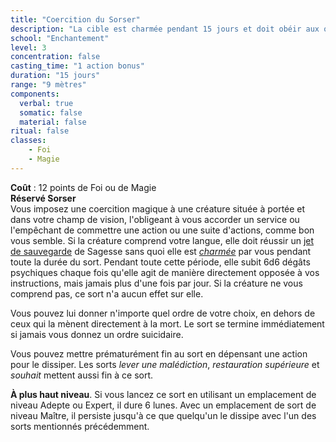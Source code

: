 ```yaml
---
title: "Coercition du Sorser"
description: "La cible est charmée pendant 15 jours et doit obéir aux ordres du PJ."
school: "Enchantement"
level: 3
concentration: false
casting_time: "1 action bonus"
duration: "15 jours"
range: "9 mètres"
components:
  verbal: true
  somatic: false
  material: false
ritual: false
classes:
    - Foi
    - Magie
---
```

**Coût** : 12 points de Foi ou de Magie  
**Réservé Sorser**  
Vous imposez une coercition magique à une créature située à portée et dans votre champ de vision, l'obligeant à vous accorder un service ou l'empêchant de commettre une action ou une suite d'actions, comme bon vous semble. Si la créature comprend votre langue, elle doit réussir un [jet de sauvegarde](/utiliser-les-caracteristiques/#jets-de-sauvegarde) de Sagesse sans quoi elle est [_charmée_](/gerer-la-sante-du-personnage/#charme) par vous pendant toute la durée du sort. Pendant toute cette période, elle subit 6d6 dégâts psychiques chaque fois qu'elle agit de manière directement opposée à vos instructions, mais jamais plus d'une fois par jour. Si la créature ne vous comprend pas, ce sort n'a aucun effet sur elle.

Vous pouvez lui donner n'importe quel ordre de votre choix, en dehors de ceux qui la mènent directement à la mort. Le sort se termine immédiatement si jamais vous donnez un ordre suicidaire.

Vous pouvez mettre prématurément fin au sort en dépensant une action pour le dissiper. Les sorts _lever une malédiction_, _restauration supérieure_ et _souhait_ mettent aussi fin à ce sort.

**À plus haut niveau**. Si vous lancez ce sort en utilisant un emplacement de niveau Adepte ou Expert, il dure 6 lunes. Avec un emplacement de sort de niveau Maître, il persiste jusqu'à ce que quelqu'un le dissipe avec l'un des sorts mentionnés précédemment.   
